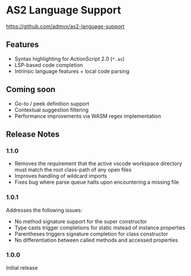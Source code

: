 # AS2 Language Support

https://github.com/admvx/as2-language-support

## Features
- Syntax highlighting for ActionScript 2.0 (`*.as`)
- LSP-based code completion
- Intrinsic language features + local code parsing

## Coming soon
- Go-to / peek definition support
- Contextual suggestion filtering
- Performance improvements via WASM regex implementation

## Release Notes

### 1.1.0
- Removes the requirement that the active vscode workspace directory must match the root class-path of any open files
- Improves handling of wildcard imports
- Fixes bug where parse queue halts upon encountering a missing file

### 1.0.1
Addresses the following issues:
- No method signature support for the super constructor
- Type casts trigger completions for static instead of instance properties
- Parentheses triggers signature completion for class constructor
- No differentiation between called methods and accessed properties

### 1.0.0
Initial release
